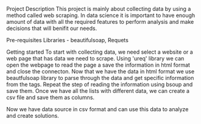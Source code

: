 Project Description
This project is mainly about collecting data by using a method called web scraping. In data science it is important to have enough amount of data with all the required features to perform analysis and make decisions that will benifit our needs.

Pre-requisites
Libraries - beautifulsoap, Requets

Getting started
To start with collecting data, we need select a website or a web page that has data we need to scrape.
Using 'ureq' library we can open the webpage to read the page a save the information in html format and close the connecton.
Now that we have the data in html format we use beautfulsoap library to parse through the data and get specific information from the tags.
Repeat the step of reading the information using bsoup and save them.
Once we have all the lists with different data, we can create a csv file and save them as columns.

Now we have data source in csv format and can use this data to analyze and create solutions.
